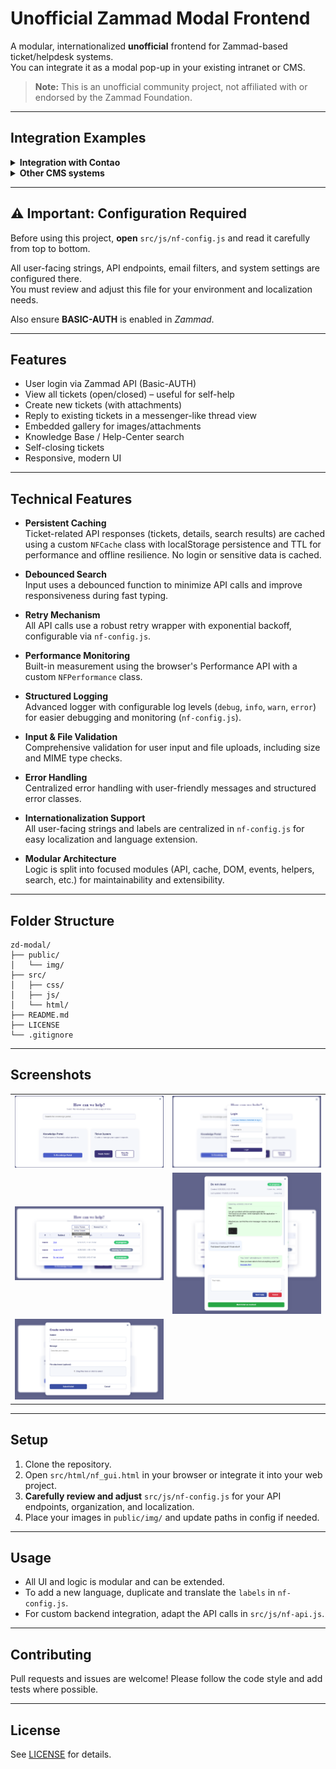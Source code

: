# Unofficial Zammad Modal Frontend

A modular, internationalized **unofficial** frontend for Zammad-based ticket/helpdesk systems.  
You can integrate it as a modal pop-up in your existing intranet or CMS.

> **Note:** This is an unofficial community project, not affiliated with or endorsed by the Zammad Foundation.

---

## Integration Examples

<details>
  <summary><strong>Integration with Contao</strong></summary>

  1. Upload all files to the server filesystem.  
  2. Place the contents of `nf_gui.html` in a new Contao article and adjust the paths accordingly.  
  3. Remove `<meta charset="utf-8">` from the top of the HTML (Contao can’t handle it).  

  That’s it! The button will appear wherever you place it, and on click, the background will blur and the modal will pop up.
</details>

<details>
  <summary><strong>Other CMS systems</strong></summary>

  You probably know what you're doing.  
  I haven’t tested it in other frontends yet.  
  Feel free to create an issue if problems arise.
</details>

---

## ⚠️ Important: Configuration Required

Before using this project, **open** `src/js/nf-config.js` and read it carefully from top to bottom.  

All user-facing strings, API endpoints, email filters, and system settings are configured there.  
You must review and adjust this file for your environment and localization needs.  

Also ensure **BASIC-AUTH** is enabled in *Zammad*.

---

## Features

- User login via Zammad API (Basic-AUTH)
- View all tickets (open/closed) – useful for self-help
- Create new tickets (with attachments)
- Reply to existing tickets in a messenger-like thread view
- Embedded gallery for images/attachments
- Knowledge Base / Help-Center search
- Self-closing tickets
- Responsive, modern UI

---

## Technical Features

- **Persistent Caching**  
  Ticket-related API responses (tickets, details, search results) are cached using a custom `NFCache` class with localStorage persistence and TTL for performance and offline resilience. No login or sensitive data is cached.

- **Debounced Search**  
  Input uses a debounced function to minimize API calls and improve responsiveness during fast typing.

- **Retry Mechanism**  
  All API calls use a robust retry wrapper with exponential backoff, configurable via `nf-config.js`.

- **Performance Monitoring**  
  Built-in measurement using the browser's Performance API with a custom `NFPerformance` class.

- **Structured Logging**  
  Advanced logger with configurable log levels (`debug`, `info`, `warn`, `error`) for easier debugging and monitoring (`nf-config.js`).

- **Input & File Validation**  
  Comprehensive validation for user input and file uploads, including size and MIME type checks.

- **Error Handling**  
  Centralized error handling with user-friendly messages and structured error classes.

- **Internationalization Support**  
  All user-facing strings and labels are centralized in `nf-config.js` for easy localization and language extension.

- **Modular Architecture**  
  Logic is split into focused modules (API, cache, DOM, events, helpers, search, etc.) for maintainability and extensibility.

---

## Folder Structure
```
zd-modal/
├── public/
│   └── img/
├── src/
│   ├── css/
│   ├── js/
│   └── html/
├── README.md
├── LICENSE
└── .gitignore
```
---

## Screenshots

<table>
  <tr>
    <td><img src="public/img/github/main.png" alt="Main UI" width="350"/></td>
    <td><img src="public/img/github/login.png" alt="Login" width="350"/></td>
  </tr>
  <tr>
    <td><img src="public/img/github/ticket-overview-filter.png" alt="Ticket Overview" width="350"/></td>
    <td><img src="public/img/github/ticket-detail.png" alt="Ticket Detail" width="350"/></td>
  </tr>
  <tr>
    <td><img src="public/img/github/new-ticket.png" alt="New Ticket" width="350"/></td>
    <td></td>
  </tr>
</table>

---

## Setup

1. Clone the repository.
2. Open `src/html/nf_gui.html` in your browser or integrate it into your web project.
3. **Carefully review and adjust** `src/js/nf-config.js` for your API endpoints, organization, and localization.
4. Place your images in `public/img/` and update paths in config if needed.

---

## Usage

- All UI and logic is modular and can be extended.
- To add a new language, duplicate and translate the `labels` in `nf-config.js`.
- For custom backend integration, adapt the API calls in `src/js/nf-api.js`.

---

## Contributing

Pull requests and issues are welcome! Please follow the code style and add tests where possible.

---

## License

See [LICENSE](LICENSE) for details.
